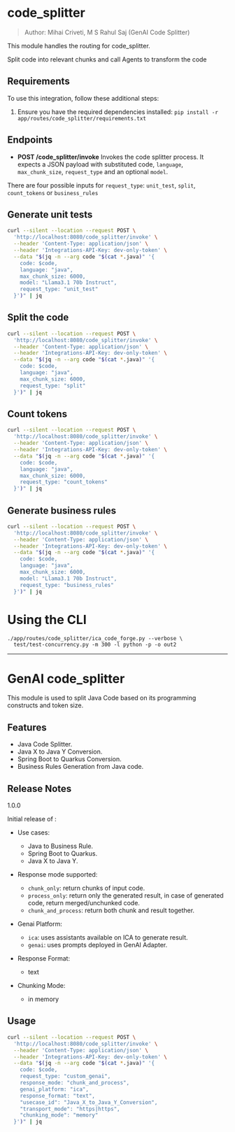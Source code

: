 # code_splitter

> Author: Mihai Criveti, M S Rahul Saj (GenAI Code Splitter)

This module handles the routing for code_splitter.

Split code into relevant chunks and call Agents to transform the code

## Requirements

To use this integration, follow these additional steps:

1. Ensure you have the required dependencies installed: `pip install -r app/routes/code_splitter/requirements.txt`

## Endpoints

- **POST /code_splitter/invoke**
  Invokes the code splitter process. It expects a JSON payload with substituted code, `language`, `max_chunk_size`, `request_type` and an optional `model`.

There are four possible inputs for `request_type`: `unit_test`, `split`, `count_tokens` or `business_rules`


## Generate unit tests

```bash
curl --silent --location --request POST \
  'http://localhost:8080/code_splitter/invoke' \
  --header 'Content-Type: application/json' \
  --header 'Integrations-API-Key: dev-only-token' \
  --data "$(jq -n --arg code "$(cat *.java)" '{
    code: $code,
    language: "java",
    max_chunk_size: 6000,
    model: "Llama3.1 70b Instruct",
    request_type: "unit_test"
  }')" | jq
```

## Split the code

```bash
curl --silent --location --request POST \
  'http://localhost:8080/code_splitter/invoke' \
  --header 'Content-Type: application/json' \
  --header 'Integrations-API-Key: dev-only-token' \
  --data "$(jq -n --arg code "$(cat *.java)" '{
    code: $code,
    language: "java",
    max_chunk_size: 6000,
    request_type: "split"
  }')" | jq
```

## Count tokens

```bash
curl --silent --location --request POST \
  'http://localhost:8080/code_splitter/invoke' \
  --header 'Content-Type: application/json' \
  --header 'Integrations-API-Key: dev-only-token' \
  --data "$(jq -n --arg code "$(cat *.java)" '{
    code: $code,
    language: "java",
    max_chunk_size: 6000,
    request_type: "count_tokens"
  }')" | jq
```

## Generate business rules

```bash
curl --silent --location --request POST \
  'http://localhost:8080/code_splitter/invoke' \
  --header 'Content-Type: application/json' \
  --header 'Integrations-API-Key: dev-only-token' \
  --data "$(jq -n --arg code "$(cat *.java)" '{
    code: $code,
    language: "java",
    max_chunk_size: 6000,
    model: "Llama3.1 70b Instruct",
    request_type: "business_rules"
  }')" | jq
```


# Using the CLI

```
./app/routes/code_splitter/ica_code_forge.py --verbose \
  test/test-concurrency.py -m 300 -l python -p -o out2
```


---
# GenAI code_splitter


This module is used to split Java Code based on its programming constructs and token size.

## Features
* Java Code Splitter.
* Java X to Java Y Conversion.
* Spring Boot to Quarkus Conversion.
* Business Rules Generation from Java code.

## Release Notes
1.0.0

Initial release of :
  * Use cases: 
    * Java to Business Rule.
    * Spring Boot to Quarkus.
    * Java X to Java Y.

  * Response mode supported: 
    * `chunk_only`:  return chunks of input code.
    * `process_only`: return only the generated result, in case of generated code, return merged/unchunked code.
    * `chunk_and_process`: return both chunk and result together.

  * Genai Platform: 
    * `ica`: uses assistants available on ICA to generate result.
    * `genai`: uses prompts deployed in GenAI Adapter.

  * Response Format:
    * text

  * Chunking Mode:
    * in memory


## Usage

```bash
curl --silent --location --request POST \
  'http://localhost:8080/code_splitter/invoke' \
  --header 'Content-Type: application/json' \
  --header 'Integrations-API-Key: dev-only-token' \
  --data "$(jq -n --arg code "$(cat *.java)" '{
    code: $code,
    request_type: "custom_genai",
    response_mode: "chunk_and_process",
    genai_platform: "ica",
    response_format: "text",
    "usecase_id": "Java_X_to_Java_Y_Conversion",
    "transport_mode": "https|https",
    "chunking_mode": "memory"
  }')" | jq
```